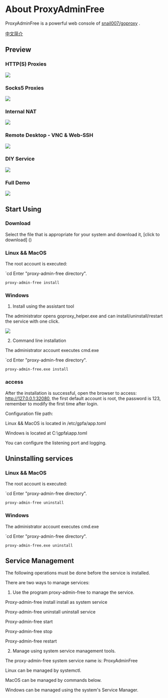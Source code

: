 # About ProxyAdminFree
ProxyAdminFree is a powerful web console of [snail007/goproxy](https://github.com/snail007/goproxy) .

[中文简介](/README_ZH.md)

## Preview

### HTTP(S) Proxies
![](/res/images/http_en.gif)

### Socks5 Proxies
![](/res/images/socks5_en.gif)

### Internal NAT
![](/res/images/nat_en.gif)

### Remote Desktop - VNC & Web-SSH
![](/res/images/rdp.gif)

### DIY Service
![](/res/images/diy_en.gif)

### Full Demo
![](/res/images/demo_cn.gif)

## Start Using

### Download

Select the file that is appropriate for your system and download it, [click to download] ()

### Linux && MacOS

The root account is executed:

`cd Enter "proxy-admin-free directory".

`proxy-admin-free install`


### Windows

1. Install using the assistant tool

The administrator opens goproxy_helper.exe and can install/uninstall/restart the service with one click.

![](/res/images/gh.png)

2. Command line installation

The administrator account executes cmd.exe

`cd Enter "proxy-admin-free directory".

`proxy-admin-free.exe install`

### access

After the installation is successful, open the browser to access: http://127.0.0.1:32080, the first default account is root, the password is 123, remember to modify the first time after login.

Configuration file path:

Linux && MacOS is located in /etc/gpfa/app.toml

Windows is located at C:\gpfa\app.toml

You can configure the listening port and logging.

## Uninstalling services

### Linux && MacOS

The root account is executed:

`cd Enter "proxy-admin-free directory".

`proxy-admin-free uninstall`


### Windows

The administrator account executes cmd.exe

`cd Enter "proxy-admin-free directory".

`proxy-admin-free.exe uninstall`

## Service Management

The following operations must be done before the service is installed.

There are two ways to manage services:

1. Use the program proxy-admin-free to manage the service.

Proxy-admin-free install install as system service

Proxy-admin-free uninstall uninstall service

Proxy-admin-free start

Proxy-admin-free stop

Proxy-admin-free restart

2. Manage using system service management tools.

The proxy-admin-free system service name is: ProxyAdminFree

Linux can be managed by systemctl.

MacOS can be managed by commands below.

Windows can be managed using the system's Service Manager.